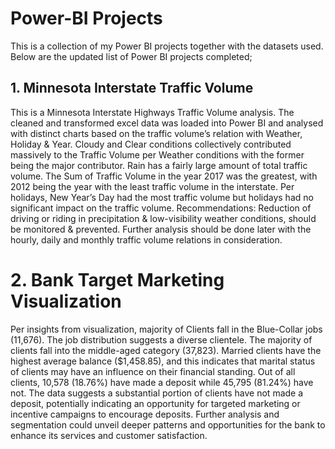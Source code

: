 # Power-BI Projects
This is a collection of my Power BI projects together with the datasets used.
Below are the updated list of Power BI projects completed;
## 1. Minnesota Interstate Traffic Volume
This is a Minnesota Interstate Highways Traffic Volume analysis. The cleaned and transformed excel data was loaded into Power BI and analysed with distinct charts based on the traffic volume’s relation with Weather, Holiday & Year.
Cloudy and Clear conditions collectively contributed massively to the Traffic Volume per Weather conditions with the former being the major contributor. Rain has a fairly large amount of total traffic volume.
The Sum of Traffic Volume in the year 2017 was the greatest, with 2012 being the year with the least traffic volume in the interstate.
Per holidays, New Year’s Day had the most traffic volume but holidays had no significant impact on the traffic volume.
Recommendations: Reduction of driving or riding in precipitation & low-visibility weather conditions, should be monitored & prevented. 
Further analysis should be done later with the hourly, daily and monthly traffic volume relations in consideration. 

# 2. Bank Target Marketing Visualization
Per insights from visualization, majority of Clients fall in the Blue-Collar jobs (11,676). The job distribution suggests a diverse clientele. The majority of clients fall into the middle-aged category (37,823).
Married clients have the highest average balance ($1,458.85), and this indicates that marital status of clients may have an influence on their financial standing.
Out of all clients, 10,578 (18.76%) have made a deposit while 45,795 (81.24%) have not. The data suggests a substantial portion of clients have not made a deposit, potentially indicating an opportunity for targeted marketing or incentive campaigns to encourage deposits.
Further analysis and segmentation could unveil deeper patterns and opportunities for the bank to enhance its services and customer satisfaction.
